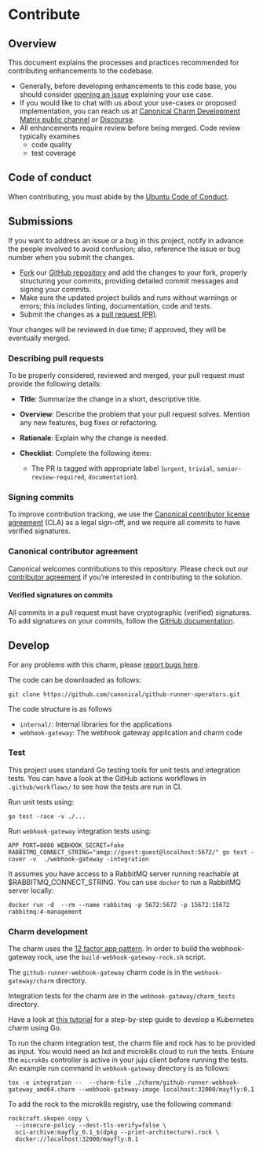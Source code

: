 # Contribute

## Overview

This document explains the processes and practices recommended for contributing enhancements to the codebase.

* Generally, before developing enhancements to this code base, you should consider [opening an issue](https://github.com/canonical/github-runner-operator/issues) explaining your use case.
* If you would like to chat with us about your use-cases or proposed implementation, you can reach us at [Canonical Charm Development Matrix public channel](https://matrix.to/#/#charmhub-charmdev:ubuntu.com) or [Discourse](https://discourse.charmhub.io/).
* All enhancements require review before being merged. Code review typically examines
    * code quality
    * test coverage

## Code of conduct

When contributing, you must abide by the
[Ubuntu Code of Conduct](https://ubuntu.com/community/ethos/code-of-conduct).

## Submissions

If you want to address an issue or a bug in this project,
notify in advance the people involved to avoid confusion;
also, reference the issue or bug number when you submit the changes.

- [Fork](https://docs.github.com/en/pull-requests/collaborating-with-pull-requests/working-with-forks/about-forks)
  our [GitHub repository](https://github.com/canonical/github-runner-operators)
  and add the changes to your fork, properly structuring your commits,
  providing detailed commit messages and signing your commits.
- Make sure the updated project builds and runs without warnings or errors;
  this includes linting, documentation, code and tests.
- Submit the changes as a
  [pull request (PR)](https://docs.github.com/en/pull-requests/collaborating-with-pull-requests/proposing-changes-to-your-work-with-pull-requests/creating-a-pull-request-from-a-fork).

Your changes will be reviewed in due time; if approved, they will be eventually merged.

### Describing pull requests

To be properly considered, reviewed and merged,
your pull request must provide the following details:

- **Title**: Summarize the change in a short, descriptive title.

- **Overview**: Describe the problem that your pull request solves.
  Mention any new features, bug fixes or refactoring.

- **Rationale**: Explain why the change is needed.


- **Checklist**: Complete the following items:

    - The PR is tagged with appropriate label (`urgent`, `trivial`, `senior-review-required`, `documentation`).

### Signing commits

To improve contribution tracking,
we use the [Canonical contributor license agreement](https://assets.ubuntu.com/v1/ff2478d1-Canonical-HA-CLA-ANY-I_v1.2.pdf)
(CLA) as a legal sign-off, and we require all commits to have verified signatures.

### Canonical contributor agreement

Canonical welcomes contributions to this repository. Please check out our [contributor agreement](https://ubuntu.com/legal/contributors) if you’re interested in contributing to the solution.

#### Verified signatures on commits

All commits in a pull request must have cryptographic (verified) signatures.
To add signatures on your commits, follow the
[GitHub documentation](https://docs.github.com/en/authentication/managing-commit-signature-verification/signing-commits).


## Develop

For any problems with this charm, please [report bugs here](https://github.com/canonical/github-runner-operator/issues).

The code can be downloaded as follows:

```shell
git clone https://github.com/canonical/github-runner-operators.git
```

The code structure is as follows

- `internal/`: Internal libraries for the applications
- `webhook-gateway`: The webhook gateway application and charm code


### Test

This project uses standard Go testing tools for unit tests and integration tests.
You can have a look at the GitHub actions workflows in `.github/workflows/` to see how the tests are run in CI.

Run unit tests using:

```shell
go test -race -v ./...
```

Run `webhook-gateway` integration tests using:

```shell
APP_PORT=8080 WEBHOOK_SECRET=fake RABBITMQ_CONNECT_STRING="amqp://guest:guest@localhost:5672/" go test -cover -v  ./webhook-gateway -integration
```

It assumes you have access to a RabbitMQ server running reachable at $RABBITMQ_CONNECT_STRING.
You can use `docker` to run a RabbitMQ server locally:

```shell
docker run -d  --rm --name rabbitmq -p 5672:5672 -p 15672:15672 rabbitmq:4-management
```

### Charm development

The charm uses the [12 factor app pattern](https://canonical-12-factor-app-support.readthedocs-hosted.com/latest/). 
In order to build the webhook-gateway rock, use the
`build-webhook-gateway-rock.sh` script.

The `github-runner-webhook-gateway` charm code is in the `webhook-gateway/charm` directory.

Integration tests for the charm are in the `webhook-gateway/charm_tests` directory.

Have a look at [this tutorial](https://documentation.ubuntu.com/charmcraft/latest/tutorial/kubernetes-charm-go/)
for a step-by-step guide to develop a Kubernetes charm using Go.

To run the charm integration test, the charm file and rock has to be provided as input.
You would need an lxd and microk8s cloud to run the tests. Ensure the `microk8s`
controller is active in your juju client before running the tests. An 
example run command in `webhook-gateway` directory is as follows:

```shell
tox -e integration --  --charm-file ./charm/github-runner-webhook-gateway_amd64.charm --webhook-gateway-image localhost:32000/mayfly:0.1
```

To add the rock to the microk8s registry, use the following command:

```shell
rockcraft.skopeo copy \
  --insecure-policy --dest-tls-verify=false \
  oci-archive:mayfly_0.1_$(dpkg --print-architecture).rock \
  docker://localhost:32000/mayfly:0.1
```